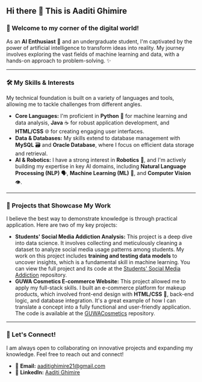 ## Hi there 👋 This is Aaditi Ghimire

### 👋 Welcome to my corner of the digital world!

As an **AI Enthusiast** 🤖 and an undergraduate student, I'm captivated by the power of artificial intelligence to transform ideas into reality. My journey involves exploring the vast fields of machine learning and data, with a hands-on approach to problem-solving. ✨

---

### 🛠️ My Skills & Interests

My technical foundation is built on a variety of languages and tools, allowing me to tackle challenges from different angles.

- **Core Languages:** I'm proficient in **Python** 🐍 for machine learning and data analysis, **Java** ☕ for robust application development, and **HTML/CSS** 🌐 for creating engaging user interfaces.
- **Data & Databases:** My skills extend to database management with **MySQL** 🗃️ and **Oracle Database**, where I focus on efficient data storage and retrieval.
- **AI & Robotics:** I have a strong interest in **Robotics** 🤖, and I'm actively building my expertise in key AI domains, including **Natural Language Processing (NLP)** 🗣️, **Machine Learning (ML)** 🧠, and **Computer Vision** 👁️.

---
### 🚀 Projects that Showcase My Work

I believe the best way to demonstrate knowledge is through practical application. Here are two of my key projects:

- **Students' Social Media Addiction Analysis:** This project is a deep dive into data science. It involves collecting and meticulously cleaning a dataset to analyze social media usage patterns among students. My work on this project includes **training and testing data models** to uncover insights, which is a fundamental skill in machine learning. You can view the full project and its code at the [Students' Social Media Addiction](https://github.com/AaditiG1/Students-Social-Media-Addiction) repository.
- **GUWA Cosmetics E-commerce Website:** This project allowed me to apply my full-stack skills. I built an e-commerce platform for makeup products, which involved front-end design with **HTML/CSS** 🎨, back-end logic, and database integration. It's a great example of how I can translate a concept into a fully functional and user-friendly application. The code is available at the [GUWACosmetics](https://github.com/AaditiG1/GUWACosmetics) repository.
---
### 🤝 Let's Connect!

I am always open to collaborating on innovative projects and expanding my knowledge. Feel free to reach out and connect!

- 📧 **Email:** [aaditighimire21@gmail.com](mailto:aaditighimire21@gmail.com)
- 🔗 **LinkedIn:** [Aaditi Ghimire](https://www.linkedin.com/in/aaditi-ghimire)
